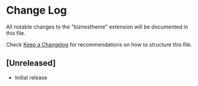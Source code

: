 # Change Log

All notable changes to the "biznestheme" extension will be documented in this file.

Check [Keep a Changelog](http://keepachangelog.com/) for recommendations on how to structure this file.

## [Unreleased]

- Initial release
